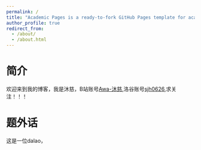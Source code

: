 ```yaml
---
permalink: /
title: "Academic Pages is a ready-to-fork GitHub Pages template for academic personal websites"
author_profile: true
redirect_from: 
  - /about/
  - /about.html
---
```


# 简介
欢迎来到我的博客，我是沐慈，B站账号[Awa-沐慈](https://space.bilibili.com/3493267987499600),洛谷账号[sjh0626](https://www.luogu.com.cn/user/1129497),求关注！！！

# 题外话
这是一位dalao，
